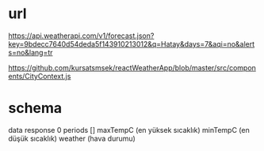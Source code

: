 # url
https://api.weatherapi.com/v1/forecast.json?key=9bdecc7640d54deda5f143910213012&q=Hatay&days=7&aqi=no&alerts=no&lang=tr


https://github.com/kursatsmsek/reactWeatherApp/blob/master/src/components/CityContext.js

# schema
data
    response
        0
            periods
                []
                maxTempC (en yüksek sıcaklık)
                minTempC (en düşük sıcaklık)
                weather (hava durumu)